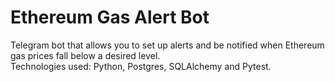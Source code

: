 # Ethereum Gas Alert Bot

Telegram bot that allows you to set up alerts and be notified when Ethereum gas prices fall below a desired level.  
Technologies used: Python, Postgres, SQLAlchemy and Pytest.
